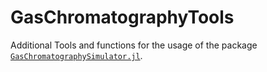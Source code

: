 # GasChromatographyTools

Additional Tools and functions for the usage of the package [`GasChromatographySimulator.jl`](https://github.com/JanLeppert/GasChromatographySimulator.jl).